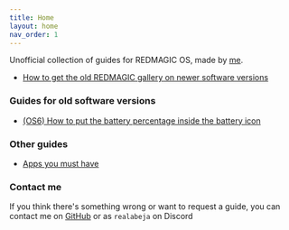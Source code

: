 ```yaml
---
title: Home
layout: home
nav_order: 1
---
```


Unofficial collection of guides for REDMAGIC OS, made by [me](https://github.com/TheRealCrazyfuy).

- [How to get the old REDMAGIC gallery on newer software versions](GetOldGallery.md)

### Guides for old software versions
- [(OS6) How to put the battery percentage inside the battery icon](PercentageInsideBatteryIcon.md)

### Other guides
- [Apps you must have](RecommendedApps.md)

### Contact me
If you think there's something wrong or want to request a guide, you can contact me on [GitHub](https://github.com/TheRealCrazyfuy) or as `realabeja` on Discord
